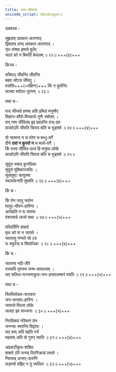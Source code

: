 ```yaml
---
title: भव्य-जीवनम्
unicode_script: devanagari
---
```


उक्तञ्च -

सुहृदाम् उपकार-कारणाद्  
द्विषताम् अप्य् अपकार-कारणात् ।  
नृप-संश्रय इष्यते बुधैर्  
जठरं को न बिभर्ति केवलम् ॥ २२॥  +++(४)+++  

किञ्च -  

यस्मिञ् जीवन्ति जीवन्ति  
बहवः सोऽत्र जीवतु ।  
वयांसि+++(=पक्षिणः)+++ किं न कुर्वन्ति  
चञ्च्वा स्वोदर-पूरणम् ॥ २३॥  

तथा च -  

यज् जीव्यते क्षणम् अपि प्रथितं मनुष्यैर्  
विज्ञान-शौर्य-विभवार्य-गुणैः समेतम् ।  
तन् नाम जीवितम् इह प्रवदन्ति तज्-ज्ञाः  
काकोऽपि जीवति चिराय बलिं च भुङ्क्ते ॥ २४॥  +++(४)+++  

यो नात्मना न च परेण च बन्धु-वर्गे   
दीने **दयां न कुरुते न** च मर्त्य-वर्गे ।  
किं तस्य जीवित-फलं हि मनुष्य-लोके  
काकोऽपि जीवति चिराय बलिं च भुङ्क्ते ॥ २५॥  

सुपूरा स्यात् कुनदिका  
सुपूरो मूषिकाञ्जलिः ।  
सुसंतुष्टः कापुरुषः  
स्वल्पकेनापि तुष्यति ॥ २६॥ +++(४)+++  

किं च -  

किं तेन जातु जातेन  
मातुर्-यौवन-हारिणा ।  
आरोहति न यः स्वस्य  
वंशस्याग्रे ध्वजो यथा ॥ २७॥ +++(५)+++  

परिवर्तिनि संसारे  
मृतः को वा न जायते ।  
जातस्तु गण्यते सो ऽत्र  
यः स्फुरेच् च श्रियाधिकः ॥ २८॥ +++(४)+++  

किं च -  

जातस्य नदी-तीरे  
तस्यापि तृणस्य जन्म-साफल्यम् ।  
यत् सलिल-मज्जनाकुल-जन-हस्तालम्बनं भवति ॥ २९॥ +++(५)+++  

तथा च -  

स्तिमितोन्नत-सञ्चारा  
जन-सन्ताप-हारिणः ।  
जायन्ते विरला लोके  
जलदा इव सज्जनाः ॥ ३०॥ +++(५)+++  

निरतिशयं गरिमाणं तेन  
जनन्याः स्मरन्ति विद्वांसः ।  
यत् कम् अपि वहति गर्भं  
महताम् अपि यो गुरुर् भवति ॥ ३१॥ +++(४)+++  

अप्रकटीकृत-शक्तिः  
शक्तो ऽपि जनस् तिरस्क्रियां लभते ।  
निवसन्न् अन्तर्-दारुणि  
लङ्घ्यो वह्निर् न तु ज्वलितः ॥ ३२॥ +++(५)+++  
